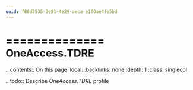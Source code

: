 ```yaml
---
uuid: f80d2535-3e91-4e29-aeca-e1f0ae4fe5bd
---
```



==============
OneAccess.TDRE
==============

.. contents:: On this page
    :local:
    :backlinks: none
    :depth: 1
    :class: singlecol

.. todo::
    Describe *OneAccess.TDRE* profile

